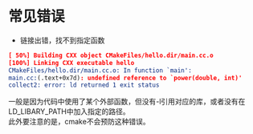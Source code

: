 # 常见错误
- 链接出错，找不到指定函数
```cmake
[ 50%] Building CXX object CMakeFiles/hello.dir/main.cc.o
[100%] Linking CXX executable hello
CMakeFiles/hello.dir/main.cc.o: In function `main':
main.cc:(.text+0x7d): undefined reference to `power(double, int)'
collect2: error: ld returned 1 exit status
```  
一般是因为代码中使用了某个外部函数，但没有-l引用对应的库，或者没有在LD_LIBARY_PATH中加入指定的路径。  
此外要注意的是，cmake不会预防这种错误。
